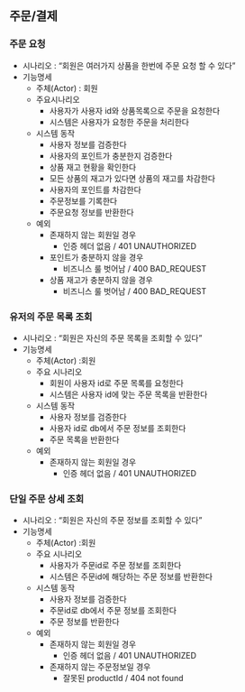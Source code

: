 
## 주문/결제
### 주문 요청
* 시나리오 : “회원은 여러가지 상품을 한번에 주문 요청 할 수 있다”
* 기능명세
    * 주체(Actor) : 회원
    * 주요시나리오
        * 사용자가 사용자 id와 상품목록으로 주문을 요청한다
        * 시스템은 사용자가 요청한 주문을 처리한다
    * 시스템 동작
        * 사용자 정보를 검증한다
        * 사용자의 포인트가 충분한지 검증한다
        * 상품 재고 현황을 확인한다
        * 모든 상품의 재고가 있다면 상품의 재고를 차감한다
        * 사용자의 포인트를 차감한다
        * 주문정보를 기록한다
        * 주문요청 정보를 반환한다
    * 예외
        * 존재하지 않는 회원일 경우
            * 인증 헤더 없음 / 401 UNAUTHORIZED
        * 포인트가 충분하지 않을 경우
            * 비즈니스 룰 벗어남 / 400 BAD_REQUEST
        * 상품 재고가 충분하지 않을 경우
            * 비즈니스 룰 벗어남 / 400 BAD_REQUEST

### 유저의 주문 목록 조회
* 시나리오 : “회원은 자신의 주문 목록을 조회할 수 있다”
* 기능명세
    * 주체(Actor) :회원
    * 주요 시나리오
        * 회원이 사용자 id로 주문 목록를 요청한다
        * 시스템은 사용자 id에 맞는 주문 목록을 반환한다
    * 시스템 동작
        * 사용자 정보를 검증한다
        * 사용자 id로 db에서 주문 정보를 조회한다
        * 주문 목록을 반환한다
    * 예외
        * 존재하지 않는 회원일 경우
            * 인증 헤더 없음 / 401 UNAUTHORIZED
### 단일 주문 상세 조회
* 시나리오 : “회원은 자신의 주문 정보를 조회할 수 있다”
* 기능명세
    * 주체(Actor) :회원
    * 주요 시나리오
        * 사용자가 주문id로 주문 정보를 조회한다
        * 시스템은 주문id에 해당하는 주문 정보를 반환한다
    * 시스템 동작
        * 사용자 정보를 검증한다
        * 주문id로 db에서 주문 정보를 조회한다
        * 주문 정보를 반환한다
    * 예외
        * 존재하지 않는 회원일 경우
            * 인증 헤더 없음 / 401 UNAUTHORIZED
        * 존재하지 않는 주문정보일 경우
            * 잘못된 productId / 404 not found